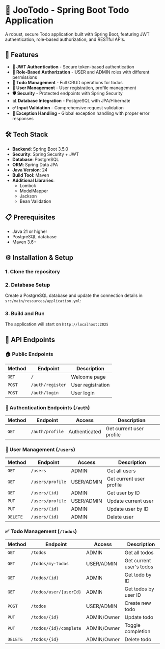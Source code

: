 # 📝 JooTodo - Spring Boot Todo Application

A robust, secure Todo application built with Spring Boot, featuring JWT authentication, role-based authorization, and RESTful APIs.

## 🚀 Features

- **🔐 JWT Authentication** - Secure token-based authentication
- **👥 Role-Based Authorization** - USER and ADMIN roles with different permissions
- **📝 Todo Management** - Full CRUD operations for todos
- **👤 User Management** - User registration, profile management
- **🛡️ Security** - Protected endpoints with Spring Security
- **📊 Database Integration** - PostgreSQL with JPA/Hibernate
- **✅ Input Validation** - Comprehensive request validation
- **🎯 Exception Handling** - Global exception handling with proper error responses

## 🛠️ Tech Stack

- **Backend**: Spring Boot 3.5.0
- **Security**: Spring Security + JWT
- **Database**: PostgreSQL
- **ORM**: Spring Data JPA
- **Java Version**: 24
- **Build Tool**: Maven
- **Additional Libraries**:
  - Lombok
  - ModelMapper
  - Jackson
  - Bean Validation

## 📋 Prerequisites

- Java 21 or higher
- PostgreSQL database
- Maven 3.6+

## ⚙️ Installation & Setup

### 1. Clone the repository

### 2. Database Setup
Create a PostgreSQL database and update the connection details in `src/main/resources/application.yml`:

### 3. Build and Run


The application will start on `http://localhost:2025`

## 🔗 API Endpoints

### 🏠 Public Endpoints
| Method | Endpoint | Description |
|--------|----------|-------------|
| `GET` | `/` | Welcome page |
| `POST` | `/auth/register` | User registration |
| `POST` | `/auth/login` | User login |

### 🔐 Authentication Endpoints (`/auth`)
| Method | Endpoint | Access | Description |
|--------|----------|--------|-------------|
| `GET` | `/auth/profile` | Authenticated | Get current user profile |

### 👥 User Management (`/users`)
| Method | Endpoint | Access | Description |
|--------|----------|--------|-------------|
| `GET` | `/users` | ADMIN | Get all users |
| `GET` | `/users/profile` | USER/ADMIN | Get current user profile |
| `GET` | `/users/{id}` | ADMIN | Get user by ID |
| `PUT` | `/users/profile` | USER/ADMIN | Update current user |
| `PUT` | `/users/{id}` | ADMIN | Update user by ID |
| `DELETE` | `/users/{id}` | ADMIN | Delete user |

### ✅ Todo Management (`/todos`)
| Method | Endpoint | Access | Description |
|--------|----------|--------|-------------|
| `GET` | `/todos` | ADMIN | Get all todos |
| `GET` | `/todos/my-todos` | USER/ADMIN | Get current user's todos |
| `GET` | `/todos/{id}` | ADMIN | Get todo by ID |
| `GET` | `/todos/user/{userId}` | ADMIN | Get todos by user ID |
| `POST` | `/todos` | USER/ADMIN | Create new todo |
| `PUT` | `/todos/{id}` | ADMIN/Owner | Update todo |
| `PUT` | `/todos/{id}/complete` | ADMIN/Owner | Toggle completion |
| `DELETE` | `/todos/{id}` | ADMIN/Owner | Delete todo |

